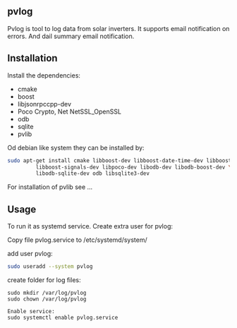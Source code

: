 ## pvlog
Pvlog is tool to log data from solar inverters. It supports
email notification on errors. And dail summary email notification.


## Installation

Install the dependencies:
- cmake
- boost
- libjsonrpccpp-dev
- Poco Crypto, Net NetSSL_OpenSSL
- odb
- sqlite
- pvlib

Od debian like system they can be installed by:
```sh
sudo apt-get install cmake libboost-dev libboost-date-time-dev libboost-log-dev \
	     libboost-signals-dev libpoco-dev libodb-dev libodb-boost-dev \
	     libodb-sqlite-dev odb libsqlite3-dev
```

For installation of pvlib see ...

## Usage
To run it as systemd service.
Create extra user for pvlog:

Copy file pvlog.service to /etc/systemd/system/

add user pvlog:
```sh
sudo useradd --system pvlog
```
create folder for log files:
```
sudo mkdir /var/log/pvlog
sudo chown /var/log/pvlog

Enable service:
sudo systemctl enable pvlog.service
